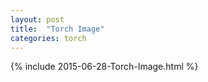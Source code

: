 ```yaml
---
layout: post
title:  "Torch Image"
categories: torch
---
```


{% include 2015-06-28-Torch-Image.html %}

